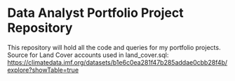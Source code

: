 # Data Analyst Portfolio Project Repository 
This repository will hold all the code and queries for my portfolio projects.
Source for Land Cover accounts used in land_cover.sql: https://climatedata.imf.org/datasets/b1e6c0ea281f47b285addae0cbb28f4b/explore?showTable=true

